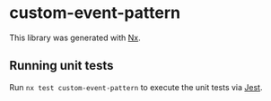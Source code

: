 # custom-event-pattern

This library was generated with [Nx](https://nx.dev).

## Running unit tests

Run `nx test custom-event-pattern` to execute the unit tests via [Jest](https://jestjs.io).
